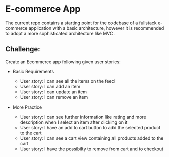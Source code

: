 # E-commerce App

The current repo contains a starting point for the codebase of a fullstack e-commerce application with a basic architecture, however it is recommended to adopt a more sophisticated architecture like MVC.

## Challenge:

Create an Ecommerce app following given user stories:  
* Basic Requirements
    - User story: I can see all the items on the feed
    - User story: I can add an item
    - User story: I can update an item
    - User story: I can remove an item

* More Practice
    - User story: I can see further information like rating and more description when I select an item after clicking on it
    - User story: I have an add to cart button to add the selected product to the cart
    - User story: I can see a cart view containing all products added to the cart
    - User story: I have the possibilty to remove from cart and to checkout